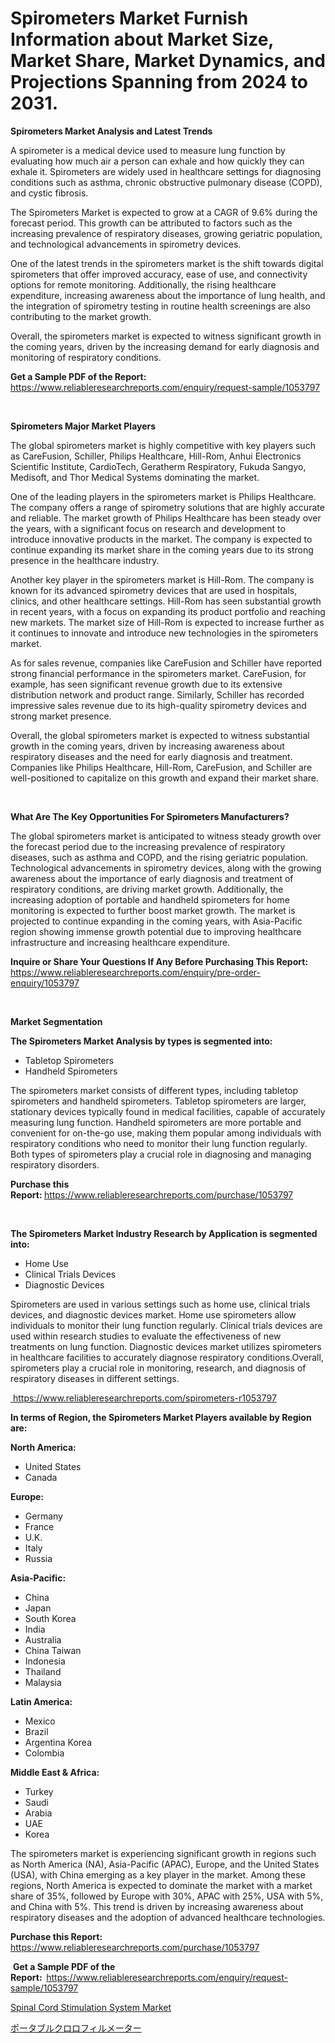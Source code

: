<p><h1>Spirometers Market Furnish Information about Market Size, Market Share, Market Dynamics, and Projections Spanning from 2024 to 2031.</h1></p><p><strong>Spirometers Market Analysis and Latest Trends</strong></p>
<p><p>A spirometer is a medical device used to measure lung function by evaluating how much air a person can exhale and how quickly they can exhale it. Spirometers are widely used in healthcare settings for diagnosing conditions such as asthma, chronic obstructive pulmonary disease (COPD), and cystic fibrosis.</p><p>The Spirometers Market is expected to grow at a CAGR of 9.6% during the forecast period. This growth can be attributed to factors such as the increasing prevalence of respiratory diseases, growing geriatric population, and technological advancements in spirometry devices. </p><p>One of the latest trends in the spirometers market is the shift towards digital spirometers that offer improved accuracy, ease of use, and connectivity options for remote monitoring. Additionally, the rising healthcare expenditure, increasing awareness about the importance of lung health, and the integration of spirometry testing in routine health screenings are also contributing to the market growth.</p><p>Overall, the spirometers market is expected to witness significant growth in the coming years, driven by the increasing demand for early diagnosis and monitoring of respiratory conditions.</p></p>
<p><strong>Get a Sample PDF of the Report:&nbsp;</strong> <a href="https://www.reliableresearchreports.com/enquiry/request-sample/1053797">https://www.reliableresearchreports.com/enquiry/request-sample/1053797</a></p>
<p>&nbsp;</p>
<p><strong>Spirometers Major Market Players</strong></p>
<p><p>The global spirometers market is highly competitive with key players such as CareFusion, Schiller, Philips Healthcare, Hill-Rom, Anhui Electronics Scientific Institute, CardioTech, Geratherm Respiratory, Fukuda Sangyo, Medisoft, and Thor Medical Systems dominating the market. </p><p>One of the leading players in the spirometers market is Philips Healthcare. The company offers a range of spirometry solutions that are highly accurate and reliable. The market growth of Philips Healthcare has been steady over the years, with a significant focus on research and development to introduce innovative products in the market. The company is expected to continue expanding its market share in the coming years due to its strong presence in the healthcare industry.</p><p>Another key player in the spirometers market is Hill-Rom. The company is known for its advanced spirometry devices that are used in hospitals, clinics, and other healthcare settings. Hill-Rom has seen substantial growth in recent years, with a focus on expanding its product portfolio and reaching new markets. The market size of Hill-Rom is expected to increase further as it continues to innovate and introduce new technologies in the spirometers market.</p><p>As for sales revenue, companies like CareFusion and Schiller have reported strong financial performance in the spirometers market. CareFusion, for example, has seen significant revenue growth due to its extensive distribution network and product range. Similarly, Schiller has recorded impressive sales revenue due to its high-quality spirometry devices and strong market presence.</p><p>Overall, the global spirometers market is expected to witness substantial growth in the coming years, driven by increasing awareness about respiratory diseases and the need for early diagnosis and treatment. Companies like Philips Healthcare, Hill-Rom, CareFusion, and Schiller are well-positioned to capitalize on this growth and expand their market share.</p></p>
<p>&nbsp;</p>
<p><strong>What Are The Key Opportunities For Spirometers Manufacturers?</strong></p>
<p><p>The global spirometers market is anticipated to witness steady growth over the forecast period due to the increasing prevalence of respiratory diseases, such as asthma and COPD, and the rising geriatric population. Technological advancements in spirometry devices, along with the growing awareness about the importance of early diagnosis and treatment of respiratory conditions, are driving market growth. Additionally, the increasing adoption of portable and handheld spirometers for home monitoring is expected to further boost market growth. The market is projected to continue expanding in the coming years, with Asia-Pacific region showing immense growth potential due to improving healthcare infrastructure and increasing healthcare expenditure.</p></p>
<p><strong>Inquire or Share Your Questions If Any Before Purchasing This Report:</strong> <a href="https://www.reliableresearchreports.com/enquiry/pre-order-enquiry/1053797">https://www.reliableresearchreports.com/enquiry/pre-order-enquiry/1053797</a></p>
<p>&nbsp;</p>
<p><strong>Market Segmentation</strong></p>
<p><strong>The Spirometers Market Analysis by types is segmented into:</strong></p>
<p><ul><li>Tabletop Spirometers</li><li>Handheld Spirometers</li></ul></p>
<p><p>The spirometers market consists of different types, including tabletop spirometers and handheld spirometers. Tabletop spirometers are larger, stationary devices typically found in medical facilities, capable of accurately measuring lung function. Handheld spirometers are more portable and convenient for on-the-go use, making them popular among individuals with respiratory conditions who need to monitor their lung function regularly. Both types of spirometers play a crucial role in diagnosing and managing respiratory disorders.</p></p>
<p><strong>Purchase this Report:&nbsp;</strong><a href="https://www.reliableresearchreports.com/purchase/1053797">https://www.reliableresearchreports.com/purchase/1053797</a></p>
<p>&nbsp;</p>
<p><strong>The Spirometers Market Industry Research by Application is segmented into:</strong></p>
<p><ul><li>Home Use</li><li>Clinical Trials Devices</li><li>Diagnostic Devices</li></ul></p>
<p><p>Spirometers are used in various settings such as home use, clinical trials devices, and diagnostic devices market. Home use spirometers allow individuals to monitor their lung function regularly. Clinical trials devices are used within research studies to evaluate the effectiveness of new treatments on lung function. Diagnostic devices market utilizes spirometers in healthcare facilities to accurately diagnose respiratory conditions.Overall, spirometers play a crucial role in monitoring, research, and diagnosis of respiratory diseases in different settings.</p></p>
<p><a href="https://www.reliableresearchreports.com/spirometers-r1053797">&nbsp;https://www.reliableresearchreports.com/spirometers-r1053797</a></p>
<p><strong>In terms of Region, the Spirometers Market Players available by Region are:</strong></p>
<p>
    <p> <strong> North America: </strong>
        <ul>
            <li>United States</li>
            <li>Canada</li>
        </ul>
        </p> 
    <p> <strong> Europe: </strong>
        <ul>
            <li>Germany</li>
            <li>France</li>
            <li>U.K.</li>
            <li>Italy</li>
            <li>Russia</li>
        </ul>
        </p> 
    <p> <strong> Asia-Pacific: </strong>
        <ul>
            <li>China</li>
            <li>Japan</li>
            <li>South Korea</li>
            <li>India</li>
            <li>Australia</li>
            <li>China Taiwan</li>
            <li>Indonesia</li>
            <li>Thailand</li>
            <li>Malaysia</li>
        </ul>
        </p> 
    <p> <strong> Latin America: </strong>
        <ul>
            <li>Mexico</li>
            <li>Brazil</li>
            <li>Argentina Korea</li>
            <li>Colombia</li>
        </ul>
        </p> 
    <p> <strong> Middle East & Africa: </strong>
        <ul>
            <li>Turkey</li>
            <li>Saudi</li>
            <li>Arabia</li>
            <li>UAE</li>
            <li>Korea</li>
        </ul>
    </p>
    </p>
<p><p>The spirometers market is experiencing significant growth in regions such as North America (NA), Asia-Pacific (APAC), Europe, and the United States (USA), with China emerging as a key player in the market. Among these regions, North America is expected to dominate the market with a market share of 35%, followed by Europe with 30%, APAC with 25%, USA with 5%, and China with 5%. This trend is driven by increasing awareness about respiratory diseases and the adoption of advanced healthcare technologies.</p></p>
<p><strong>Purchase this Report: </strong><a href="https://www.reliableresearchreports.com/purchase/1053797">https://www.reliableresearchreports.com/purchase/1053797</a></p>
<p>&nbsp;<strong>Get a Sample PDF of the Report:&nbsp;&nbsp;</strong><a href="https://www.reliableresearchreports.com/enquiry/request-sample/1053797">https://www.reliableresearchreports.com/enquiry/request-sample/1053797</a></p>
<p><strong></strong></p>
<p><p><a href="https://github.com/gracielawharr/Market-Research-Report-List-1/blob/main/spinal-cord-stimulation-system-market.md">Spinal Cord Stimulation System Market</a></p><p><a href="https://github.com/zjkmgcs938405/Market-Research-Report-List-1/blob/main/912990048677.md">ポータブルクロロフィルメーター</a></p></p>